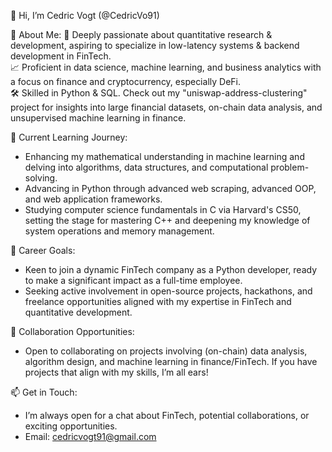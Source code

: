 👋 Hi, I’m Cedric Vogt (@CedricVo91)

🚀 About Me:
🧠 Deeply passionate about quantitative research & development, aspiring to specialize in low-latency systems & backend development in FinTech.<br>
📈 Proficient in data science, machine learning, and business analytics with a focus on finance and cryptocurrency, especially DeFi.<br>
🛠️ Skilled in Python & SQL. Check out my "uniswap-address-clustering" project for insights into large financial datasets, on-chain data analysis, and unsupervised machine learning in finance.<br>

🌱 Current Learning Journey:
* Enhancing my mathematical understanding in machine learning and delving into algorithms, data structures, and computational problem-solving.
* Advancing in Python through advanced web scraping, advanced OOP, and web application frameworks.
* Studying computer science fundamentals in C via Harvard's CS50, setting the stage for mastering C++ and deepening my knowledge of system operations and memory management.

🎯 Career Goals:
* Keen to join a dynamic FinTech company as a Python developer, ready to make a significant impact as a full-time employee.
* Seeking active involvement in open-source projects, hackathons, and freelance opportunities aligned with my expertise in FinTech and quantitative development.

💼 Collaboration Opportunities:
* Open to collaborating on projects involving (on-chain) data analysis, algorithm design, and machine learning in finance/FinTech. If you have projects that align with my skills, I’m all ears!

📫 Get in Touch:
* I’m always open for a chat about FinTech, potential collaborations, or exciting opportunities.
* Email: cedricvogt91@gmail.com
